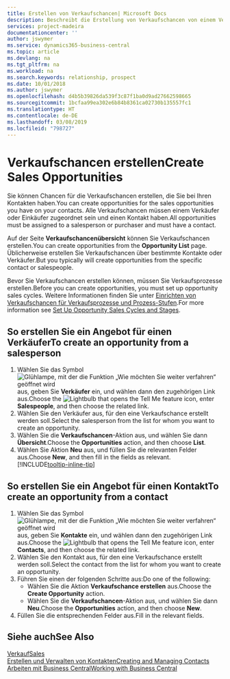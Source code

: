```yaml
---
title: Erstellen von Verkaufschancen| Microsoft Docs
description: Beschreibt die Erstellung von Verkaufschancen von einem Verkäufer oder einem Kontakt in  Business Central.
services: project-madeira
documentationcenter: ''
author: jswymer
ms.service: dynamics365-business-central
ms.topic: article
ms.devlang: na
ms.tgt_pltfrm: na
ms.workload: na
ms.search.keywords: relationship, prospect
ms.date: 10/01/2018
ms.author: jswymer
ms.openlocfilehash: d4b5b39826da539f3c87f1ba0d9ad27662598665
ms.sourcegitcommit: 1bcfaa99ea302e6b84b8361ca02730b135557fc1
ms.translationtype: HT
ms.contentlocale: de-DE
ms.lasthandoff: 03/08/2019
ms.locfileid: "798727"
---
```

# <a name="create-sales-opportunities"></a><span data-ttu-id="7793f-103">Verkaufschancen erstellen</span><span class="sxs-lookup"><span data-stu-id="7793f-103">Create Sales Opportunities</span></span>
<span data-ttu-id="7793f-104">Sie können Chancen für die Verkaufschancen erstellen, die Sie bei Ihren Kontakten haben.</span><span class="sxs-lookup"><span data-stu-id="7793f-104">You can create opportunities for the sales opportunities you have on your contacts.</span></span> <span data-ttu-id="7793f-105">Alle Verkaufschancen müssen einem Verkäufer oder Einkäufer zugeordnet sein und einen Kontakt haben.</span><span class="sxs-lookup"><span data-stu-id="7793f-105">All opportunities must be assigned to a salesperson or purchaser and must have a contact.</span></span>

<span data-ttu-id="7793f-106">Auf der Seite **Verkaufschancenübersicht** können Sie Verkaufschancen erstellen.</span><span class="sxs-lookup"><span data-stu-id="7793f-106">You can create opportunities from the **Opportunity List** page.</span></span> <span data-ttu-id="7793f-107">Üblicherweise erstellen Sie Verkaufschancen über bestimmte Kontakte oder Verkäufer.</span><span class="sxs-lookup"><span data-stu-id="7793f-107">But you typically will create opportunities from the specific contact or salespeople.</span></span>

<span data-ttu-id="7793f-108">Bevor Sie Verkaufschancen erstellen können, müssen Sie Verkaufsprozesse erstellen.</span><span class="sxs-lookup"><span data-stu-id="7793f-108">Before you can create opportunities, you must set up opportunity sales cycles.</span></span> <span data-ttu-id="7793f-109">Weitere Informationen finden Sie unter [Einrichten von Verkaufschancen für Verkaufsprozesse und Prozess-Stufen](marketing-how-setup-opportunity-sales-cycles-stages.md).</span><span class="sxs-lookup"><span data-stu-id="7793f-109">For more information see [Set Up Opportunity Sales Cycles and Stages](marketing-how-setup-opportunity-sales-cycles-stages.md).</span></span>

## <a name="to-create-an-opportunity-from-a-salesperson"></a><span data-ttu-id="7793f-110">So erstellen Sie ein Angebot für einen Verkäufer</span><span class="sxs-lookup"><span data-stu-id="7793f-110">To create an opportunity from a salesperson</span></span>
1. <span data-ttu-id="7793f-111">Wählen Sie das Symbol ![Glühlampe, mit der die Funktion „Wie möchten Sie weiter verfahren“ geöffnet wird](media/ui-search/search_small.png "Wie möchten Sie weiter verfahren?") aus, geben Sie **Verkäufer** ein, und wählen dann den zugehörigen Link aus.</span><span class="sxs-lookup"><span data-stu-id="7793f-111">Choose the ![Lightbulb that opens the Tell Me feature](media/ui-search/search_small.png "Tell me what you want to do") icon, enter **Salespeople**, and then choose the related link.</span></span>
2. <span data-ttu-id="7793f-112">Wählen Sie den Verkäufer aus, für den eine Verkaufschance erstellt werden soll.</span><span class="sxs-lookup"><span data-stu-id="7793f-112">Select the salesperson from the list for whom you want to create an opportunity.</span></span>
3. <span data-ttu-id="7793f-113">Wählen Sie die **Verkaufschancen**-Aktion aus, und wählen Sie dann **Übersicht**.</span><span class="sxs-lookup"><span data-stu-id="7793f-113">Choose the **Opportunities** action, and then choose **List**.</span></span>
4. <span data-ttu-id="7793f-114">Wählen Sie Aktion **Neu** aus, und füllen Sie die relevanten Felder aus.</span><span class="sxs-lookup"><span data-stu-id="7793f-114">Choose **New**, and then fill in the fields as relevant.</span></span> [!INCLUDE[tooltip-inline-tip](includes/tooltip-inline-tip_md.md)]  



## <a name="to-create-an-opportunity-from-a-contact"></a><span data-ttu-id="7793f-115">So erstellen Sie ein Angebot für einen Kontakt</span><span class="sxs-lookup"><span data-stu-id="7793f-115">To create an opportunity from a contact</span></span>
1. <span data-ttu-id="7793f-116">Wählen Sie das Symbol ![Glühlampe, mit der die Funktion „Wie möchten Sie weiter verfahren“ geöffnet wird](media/ui-search/search_small.png "Wie möchten Sie weiter verfahren?") aus, geben Sie **Kontakte** ein, und wählen dann den zugehörigen Link aus.</span><span class="sxs-lookup"><span data-stu-id="7793f-116">Choose the ![Lightbulb that opens the Tell Me feature](media/ui-search/search_small.png "Tell me what you want to do") icon, enter **Contacts**, and then choose the related link.</span></span>
2. <span data-ttu-id="7793f-117">Wählen Sie den Kontakt aus, für den eine Verkaufschance erstellt werden soll.</span><span class="sxs-lookup"><span data-stu-id="7793f-117">Select the contact from the list for whom you want to create an opportunity.</span></span>
3. <span data-ttu-id="7793f-118">Führen Sie einen der folgenden Schritte aus:</span><span class="sxs-lookup"><span data-stu-id="7793f-118">Do one of the following:</span></span>
   * <span data-ttu-id="7793f-119">Wählen Sie die Aktion **Verkaufschance erstellen** aus.</span><span class="sxs-lookup"><span data-stu-id="7793f-119">Choose the **Create Opportunity** action.</span></span>
   * <span data-ttu-id="7793f-120">Wählen Sie die **Verkaufschancen**-Aktion aus, und wählen Sie dann **Neu**.</span><span class="sxs-lookup"><span data-stu-id="7793f-120">Choose the  **Opportunities** action, and then choose **New**.</span></span>
4. <span data-ttu-id="7793f-121">Füllen Sie die entsprechenden Felder aus.</span><span class="sxs-lookup"><span data-stu-id="7793f-121">Fill in the relevant fields.</span></span>

## <a name="see-also"></a><span data-ttu-id="7793f-122">Siehe auch</span><span class="sxs-lookup"><span data-stu-id="7793f-122">See Also</span></span>
[<span data-ttu-id="7793f-123">Verkauf</span><span class="sxs-lookup"><span data-stu-id="7793f-123">Sales</span></span>](sales-manage-sales.md)  
[<span data-ttu-id="7793f-124">Erstellen und Verwalten von Kontakten</span><span class="sxs-lookup"><span data-stu-id="7793f-124">Creating and Managing Contacts</span></span>](marketing-contacts.md)  
[<span data-ttu-id="7793f-125">Arbeiten mit  Business Central</span><span class="sxs-lookup"><span data-stu-id="7793f-125">Working with Business Central</span></span>](ui-work-product.md)
